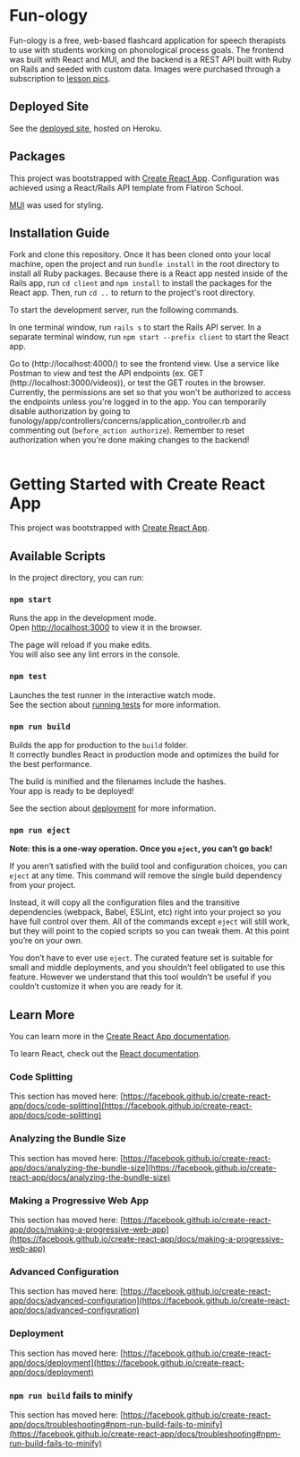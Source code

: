 # Fun-ology

Fun-ology is a free, web-based flashcard application for speech therapists to use with students working on phonological process goals. The frontend was built with React and MUI, and the backend is a REST API built with Ruby on Rails and seeded with custom data. Images were purchased through a subscription to [lesson pics](https://lessonpix.com/logout.php).

## Deployed Site

See the [deployed site](https://fun-ology.herokuapp.com//), hosted on Heroku.

## Packages

This project was bootstrapped with [Create React App](https://github.com/facebook/create-react-app). Configuration was achieved using a React/Rails API template from Flatiron School.

[MUI](https://mui.com/) was used for styling.

## Installation Guide

Fork and clone this repository. Once it has been cloned onto your local machine, open the project and run `bundle install` in the root directory to install all Ruby packages. Because there is a React app nested inside of the Rails app, run `cd client` and `npm install` to install the packages for the React app. Then, run `cd ..` to return to the project's root directory.

To start the development server, run the following commands.

In one terminal window, run `rails s` to start the Rails API server.
In a separate terminal window, run `npm start --prefix client` to start the React app.

Go to (http://localhost:4000/) to see the frontend view. Use a service like Postman to view and test the API endpoints (ex. GET (http://localhost:3000/videos)), or test the GET routes in the browser. Currently, the permissions are set so that you won't be authorized to access the endpoints unless you're logged in to the app. You can temporarily disable authorization by going to funology/app/controllers/concerns/application_controller.rb and commenting out (`before_action authorize`). Remember to reset authorization when you're done making changes to the backend!

```

```

# Getting Started with Create React App

This project was bootstrapped with [Create React App](https://github.com/facebook/create-react-app).

## Available Scripts

In the project directory, you can run:

### `npm start`

Runs the app in the development mode.\
Open [http://localhost:3000](http://localhost:3000) to view it in the browser.

The page will reload if you make edits.\
You will also see any lint errors in the console.

### `npm test`

Launches the test runner in the interactive watch mode.\
See the section about [running tests](https://facebook.github.io/create-react-app/docs/running-tests) for more information.

### `npm run build`

Builds the app for production to the `build` folder.\
It correctly bundles React in production mode and optimizes the build for the best performance.

The build is minified and the filenames include the hashes.\
Your app is ready to be deployed!

See the section about [deployment](https://facebook.github.io/create-react-app/docs/deployment) for more information.

### `npm run eject`

**Note: this is a one-way operation. Once you `eject`, you can’t go back!**

If you aren’t satisfied with the build tool and configuration choices, you can `eject` at any time. This command will remove the single build dependency from your project.

Instead, it will copy all the configuration files and the transitive dependencies (webpack, Babel, ESLint, etc) right into your project so you have full control over them. All of the commands except `eject` will still work, but they will point to the copied scripts so you can tweak them. At this point you’re on your own.

You don’t have to ever use `eject`. The curated feature set is suitable for small and middle deployments, and you shouldn’t feel obligated to use this feature. However we understand that this tool wouldn’t be useful if you couldn’t customize it when you are ready for it.

## Learn More

You can learn more in the [Create React App documentation](https://facebook.github.io/create-react-app/docs/getting-started).

To learn React, check out the [React documentation](https://reactjs.org/).

### Code Splitting

This section has moved here: [https://facebook.github.io/create-react-app/docs/code-splitting](https://facebook.github.io/create-react-app/docs/code-splitting)

### Analyzing the Bundle Size

This section has moved here: [https://facebook.github.io/create-react-app/docs/analyzing-the-bundle-size](https://facebook.github.io/create-react-app/docs/analyzing-the-bundle-size)

### Making a Progressive Web App

This section has moved here: [https://facebook.github.io/create-react-app/docs/making-a-progressive-web-app](https://facebook.github.io/create-react-app/docs/making-a-progressive-web-app)

### Advanced Configuration

This section has moved here: [https://facebook.github.io/create-react-app/docs/advanced-configuration](https://facebook.github.io/create-react-app/docs/advanced-configuration)

### Deployment

This section has moved here: [https://facebook.github.io/create-react-app/docs/deployment](https://facebook.github.io/create-react-app/docs/deployment)

### `npm run build` fails to minify

This section has moved here: [https://facebook.github.io/create-react-app/docs/troubleshooting#npm-run-build-fails-to-minify](https://facebook.github.io/create-react-app/docs/troubleshooting#npm-run-build-fails-to-minify)
